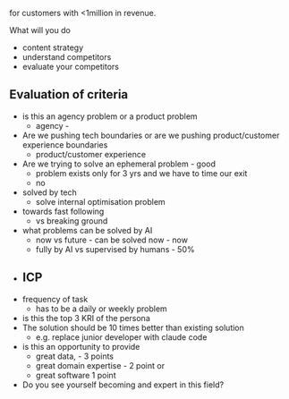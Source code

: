 
for customers with <1million in revenue. 

What will you do
- content strategy
- understand competitors
- evaluate your competitors


## Evaluation of criteria

- is this an agency problem or a product problem
	- agency - 
- Are we pushing tech boundaries or are we pushing product/customer experience boundaries
	- product/customer experience
- Are we trying to solve an ephemeral problem - good
	- problem exists only for 3 yrs and we have to time our exit
	- no 
- solved by tech
	- solve internal optimisation problem
- towards fast following
	- vs breaking ground
- what problems can be solved by AI 
	- now vs future - can be solved now - now
	- fully by AI vs supervised by humans - 50%
- ICP
	- 
- frequency of task
	- has to be a daily or weekly problem
- is this the top 3 KRI of the persona
- The solution should be 10 times better than existing solution
	- e.g. replace junior developer with claude code
- is this an opportunity to provide 
	- great data, - 3 points 
	- great domain expertise - 2 point or 
	- great software 1 point
- Do you see yourself becoming and expert in this field? 